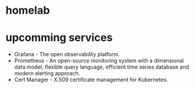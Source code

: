 # homelab

# upcomming services
- Grafana - The open observability platform.
- Prometheus - An open-source monitoring system with a dimensional data model, flexible query language, efficient time series database and modern alerting approach.
- Cert Manager - X.509 certificate management for Kubernetes.
